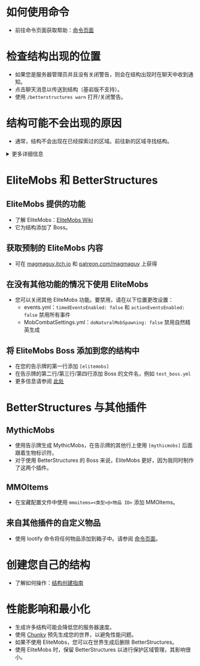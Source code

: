 # 如何使用命令
- 前往命令页面获取帮助：[命令页面]($language$/betterstructures/commands.md)

# 检查结构出现的位置
- 如果您是服务器管理员并且没有关闭警告，则会在结构出现时在聊天中收到通知。
- 点击聊天消息以传送到结构（基岩版不支持）。
- 使用 `/betterstructures warn` 打开/关闭警告。

# 结构可能不会出现的原因
- 通常，结构不会出现在已经探索过的区域。前往新的区域寻找结构。

<details> 
<summary>更多详细信息</summary>

结构不会出现在已经探索过的区域，以避免过度填充和破坏玩家建筑。BetterStructures 知道一个区域是否在安装之前就已经被探索过，并且不会在那里放置结构。如果您的世界在安装 BetterStructures 之前就已经被完全探索过，则需要重新生成它或创建一个新的世界。

</details>

# EliteMobs 和 BetterStructures

## EliteMobs 提供的功能
- 了解 EliteMobs：[EliteMobs Wiki](#)
- 它为结构添加了 Boss。

## 获取预制的 EliteMobs 内容
- 可在 [magmaguy.itch.io](https://magmaguy.itch.io/) 和 [patreon.com/magmaguy](https://www.patreon.com/magmaguy) 上获得

## 在没有其他功能的情况下使用 EliteMobs
- 您可以关闭其他 EliteMobs 功能。要禁用，请在以下位置更改设置：
    - events.yml：`timedEventsEnabled: false` 和 `actionEventsEnabled: false` 禁用所有事件
    - MobCombatSettings.yml：`doNaturalMobSpawning: false` 禁用自然精英生成

## 将 EliteMobs Boss 添加到您的结构中

- 在您的告示牌的第一行添加 `[elitemobs]`
- 在告示牌的第二行/第三行/第四行添加 Boss 的文件名，例如 `test_boss.yml`
- 更多信息请参阅 [此处]($language$/betterstructures/creating_structures.md)

# BetterStructures 与其他插件

## MythicMobs
- 使用告示牌生成 MythicMobs，在告示牌的其他行上使用 `[mythicmobs]` 后面跟着生物标识符。
- 对于使用 BetterStructures 的 Boss 来说，EliteMobs 更好，因为我同时制作了这两个插件。

## MMOItems
- 在宝藏配置文件中使用 `mmoitems=<类型>@<物品 ID>` 添加 MMOItems。

## 来自其他插件的自定义物品
- 使用 lootify 命令将任何物品添加到箱子中。请参阅 [命令页面]($language$/betterstructures/commands.md)。

# 创建您自己的结构
- 了解如何操作：[结构创建指南]($language$/betterstructures/creating_structures.md)

# 性能影响和最小化
- 生成许多结构可能会降低您的服务器速度。
- 使用 [Chunky](https://www.spigotmc.org/resources/chunky.81534/) 预先生成您的世界，以避免性能问题。
- 如果不使用 EliteMobs，您可以在世界生成后删除 BetterStructures。
- 使用 EliteMobs 时，保留 BetterStructures 以进行保护区域管理，其影响很小。


